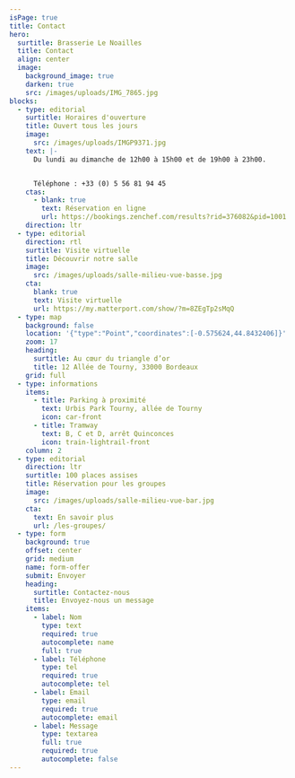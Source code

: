 ```yaml
---
isPage: true
title: Contact
hero:
  surtitle: Brasserie Le Noailles
  title: Contact
  align: center
  image:
    background_image: true
    darken: true
    src: /images/uploads/IMG_7865.jpg
blocks:
  - type: editorial
    surtitle: Horaires d'ouverture
    title: Ouvert tous les jours
    image:
      src: /images/uploads/IMGP9371.jpg
    text: |-
      Du lundi au dimanche de 12h00 à 15h00 et de 19h00 à 23h00.


      Téléphone : +33 (0) 5 56 81 94 45
    ctas:
      - blank: true
        text: Réservation en ligne
        url: https://bookings.zenchef.com/results?rid=376082&pid=1001
    direction: ltr
  - type: editorial
    direction: rtl
    surtitle: Visite virtuelle
    title: Découvrir notre salle
    image:
      src: /images/uploads/salle-milieu-vue-basse.jpg
    cta:
      blank: true
      text: Visite virtuelle
      url: https://my.matterport.com/show/?m=8ZEgTp2sMqQ
  - type: map
    background: false
    location: '{"type":"Point","coordinates":[-0.575624,44.8432406]}'
    zoom: 17
    heading:
      surtitle: Au cœur du triangle d’or
      title: 12 Allée de Tourny, 33000 Bordeaux
    grid: full
  - type: informations
    items:
      - title: Parking à proximité
        text: Urbis Park Tourny, allée de Tourny
        icon: car-front
      - title: Tramway
        text: B, C et D, arrêt Quinconces
        icon: train-lightrail-front
    column: 2
  - type: editorial
    direction: ltr
    surtitle: 100 places assises
    title: Réservation pour les groupes
    image:
      src: /images/uploads/salle-milieu-vue-bar.jpg
    cta:
      text: En savoir plus
      url: /les-groupes/
  - type: form
    background: true
    offset: center
    grid: medium
    name: form-offer
    submit: Envoyer
    heading:
      surtitle: Contactez-nous
      title: Envoyez-nous un message
    items:
      - label: Nom
        type: text
        required: true
        autocomplete: name
        full: true
      - label: Téléphone
        type: tel
        required: true
        autocomplete: tel
      - label: Email
        type: email
        required: true
        autocomplete: email
      - label: Message
        type: textarea
        full: true
        required: true
        autocomplete: false
---
```

